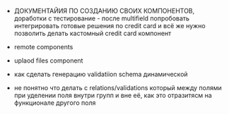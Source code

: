 - ДОКУМЕНТАЙИЯ ПО СОЗДАНИЮ СВОИХ КОМПОНЕНТОВ, доработки с тестирование - после multifield попробовать интегрировать готовые решения по credit card и всё же нужно позволить делать кастомный credit card компонент

- remote components

- uplaod files component

- как сделать генерацию validatiion schema динамической

- не понятно что делать с relations/validations который между полями при уделении поля внутри групп и вне её, как это отразитясм на функционале другого поля
